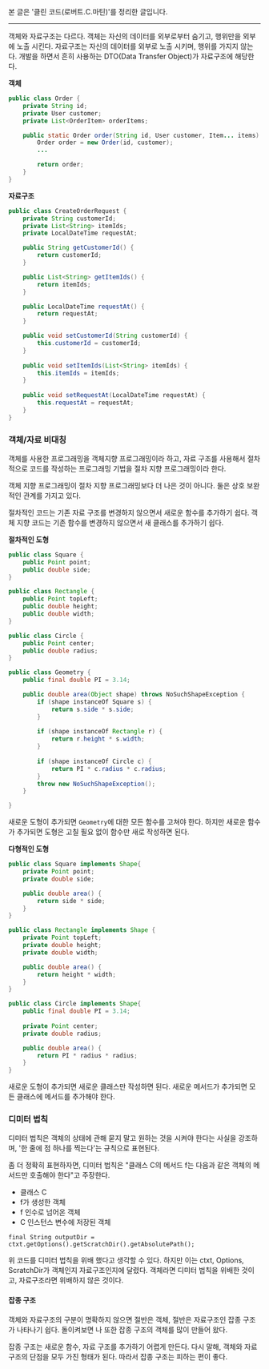 본 글은 '클린 코드(로버트.C.마틴)'를 정리한 글입니다.

---

객체와 자료구조는 다르다. 객체는 자신의 데이터를 외부로부터 숨기고, 행위만을 외부에 노출 시킨다. 자료구조는 자신의 데이터를 외부로 노출 시키며, 행위를 가지지 않는다. 개발을 하면서 흔히 사용하는 DTO(Data Transfer Object)가 자료구조에 해당한다.

**객체**

```Java
public class Order {
	private String id;
	private User customer;
	private List<OrderItem> orderItems;

	public static Order order(String id, User customer, Item... items) {
		Order order = new Order(id, customer);
		...

		return order;
	}
}
```

**자료구조**
```Java
public class CreateOrderRequest {
	private String customerId;
	private List<String> itemIds;
	private LocalDateTime requestAt;

	public String getCustomerId() {
		return customerId;
	}

	public List<String> getItemIds() {
		return itemIds;
	}

	public LocalDateTime requestAt() {
		return requestAt;
	}

	public void setCustomerId(String customerId) {
		this.customerId = customerId;
	}
	
	public void setItemIds(List<String> itemIds) {
		this.itemIds = itemIds;
	}
	
	public void setRequestAt(LocalDateTime requestAt) {
		this.requestAt = requestAt;
	}
}
```

### 객체/자료 비대칭
객체를 사용한 프로그래밍을 객체지향 프로그래밍이라 하고, 자료 구조를 사용해서 절차적으로 코드를 작성하는 프로그래밍 기법을 절차 지향 프로그래밍이라 한다.

객체 지향 프로그래밍이 절차 지향 프로그래밍보다 더 나은 것이 아니다. 둘은 상호 보완적인 관계를 가지고 있다. 

절차적인 코드는 기존 자료 구조를 변경하지 않으면서 새로운 함수를 추가하기 쉽다. 객체 지향 코드는 기존 함수를 변경하지 않으면서 새 클래스를 추가하기 쉽다.

**절차적인 도형**

```Java
public class Square {
	public Point point;
	public double side;
}

public class Rectangle {
	public Point topLeft;
	public double height;
	public double width;
}

public class Circle {
	public Point center;
	public double radius;
}

public class Geometry {
	public final double PI = 3.14;

	public double area(Object shape) throws NoSuchShapeException {
		if (shape instanceOf Square s) {
			return s.side * s.side;
		}
		
		if (shape instanceOf Rectangle r) {
			return r.height * s.width;
		}
		
		if (shape instanceOf Circle c) {
			return PI * c.radius * c.radius;
		}
		throw new NoSuchShapeException();
	}

}
```

새로운 도형이 추가되면 `Geometry`에 대한 모든 함수를 고쳐야 한다. 하지만 새로운 함수가 추가되면 도형은 고칠 필요 없이 함수만 새로 작성하면 된다.

**다형적인 도형**
```Java
public class Square implements Shape{
	private Point point;
	private double side;

	public double area() {
		return side * side;
	}
}

public class Rectangle implements Shape {
	private Point topLeft;
	private double height;
	private double width;

	public double area() {
		return height * width;
	}
}

public class Circle implements Shape{
	public final double PI = 3.14;
	
	private Point center;
	private double radius;

	public double area() {
		return PI * radius * radius;
	}
}
```

새로운 도형이 추가되면 새로운 클래스만 작성하면 된다. 새로운 메서드가 추가되면 모든 클래스에 메서드를 추가해야 한다.

### 디미터 법칙
디미터 법칙은 객체의 상태에 관해 묻지 말고 원하는 것을 시켜야 한다는 사실을 강조하며, '한 줄에 점 하나를 찍는다'는 규칙으로 표현된다. 

좀 더 정확히 표현하자면, 디미터 법칙은 "클래스 C의 메서드 f는 다음과 같은 객체의 메서드만 호출해야 한다"고 주장한다.

- 클래스 C
- f가 생성한 객체
- f 인수로 넘어온 객체
- C 인스턴스 변수에 저장된 객체

`final String outputDir = ctxt.getOptions().getScratchDir().getAbsolutePath();`

위 코드를 디미터 법칙을 위배 했다고 생각할 수 있다. 하지만 이는 ctxt, Options, ScratchDir가 객체인지 자료구조인지에 달렸다. 객체라면 디미터 법칙을 위배한 것이고, 자료구조라면 위배하지 않은 것이다.
#### 잡종 구조
객체와 자료구조의 구분이 명확하지 않으면 절반은 객체, 절반은 자료구조인 잡종 구조가 나타나기 쉽다. 돌이켜보면 나 또한 잡종 구조의 객체를 많이 만들어 왔다.

잡종 구조는 새로운 함수, 자료 구조를 추가하기 어렵게 만든다. 다시 말해, 객체와 자료구조의 단점을 모두 가진 형태가 된다. 따라서 잡종 구조는 피하는 편이 좋다. 


